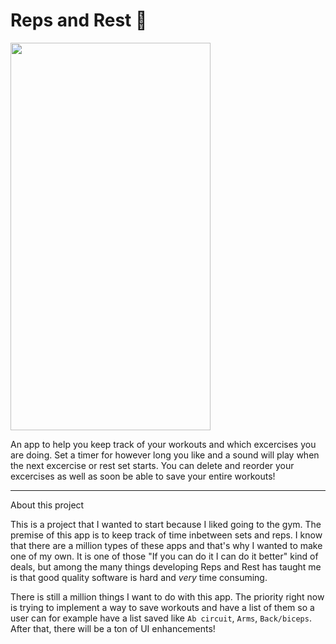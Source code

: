 # Reps and Rest 💪

<img src="./assets/restandreps.gif" width="320" height="620">

An app to help you keep track of your workouts and which excercises you are doing. Set a timer for however long you like and a sound will play when the next excercise or rest set starts. You can delete and reorder your excercises as well as soon be able to save your entire workouts!

***
About this project

This is a project that I wanted to start because I liked going to the gym. The premise of this app is to keep track of time inbetween sets and reps. I know that there are a million types of these apps and that's why I wanted to make one of my own. It is one of those "If you can do it I can do it better" kind of deals, but among the many things developing Reps and Rest has taught me is that good quality software is hard and *very* time consuming.

There is still a million things I want to do with this app. The priority right now is trying to implement a way to save workouts and have a list of them so a user can for example have a list saved like `Ab circuit`, `Arms`, `Back/biceps`. After that, there will be a ton of UI enhancements!

